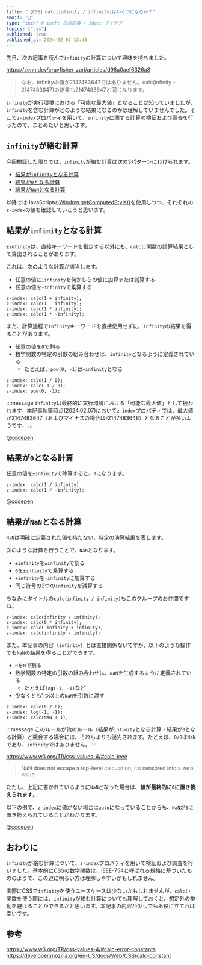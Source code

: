 ```yaml
---
title: "【CSS】calc(infinity / infinity)はいくつになるか？"
emoji: "📘"
type: "tech" # tech: 技術記事 / idea: アイデア
topics: ["css"]
published: true
published_at: 2024-02-07 13:45
---
```


先日、次の記事を読んで`infinity`の計算について興味を持ちました。

https://zenn.dev/crayfisher_zari/articles/d98a0aef6326a8

> なお、infinityの値が2147483647ではありません。calc(infinity - 2147483647)の結果も2147483647と同じなります。

`infinity`が実行環境における「可能な最大値」となることは知っていましたが、`infinity`を含む計算がどのような結果になるのかは理解していませんでした。そこで`z-index`プロパティを用いて、`infinity`に関する計算の検証および調査を行ったので、まとめたいと思います。

## `infinity`が絡む計算

今回検証した限りでは、`infinity`が絡む計算は次の3パターンにわけられます。

- [結果が`infinity`となる計算](#%E7%B5%90%E6%9E%9C%E3%81%8Cinfinity%E3%81%A8%E3%81%AA%E3%82%8B%E8%A8%88%E7%AE%97)
- [結果が`0`となる計算](#%E7%B5%90%E6%9E%9C%E3%81%8C0%E3%81%A8%E3%81%AA%E3%82%8B%E8%A8%88%E7%AE%97)
- [結果が`NaN`となる計算](#%E7%B5%90%E6%9E%9C%E3%81%8Cnan%E3%81%A8%E3%81%AA%E3%82%8B%E8%A8%88%E7%AE%97)

以降ではJavaScriptの[Window.getComputedStyle()](https://developer.mozilla.org/ja/docs/Web/API/Window/getComputedStyle)を使用しつつ、それぞれの`z-index`の値を確認していこうと思います。

## 結果が`infinity`となる計算

`±infinity`は、直接キーワードを指定する以外にも、`calc()`関数の計算結果として算出されることがあります。

これは、次のような計算が該当します。

- 任意の値に`±infinity`を何かしらの値に加算または減算する
- 任意の値を`±infinity`で乗算する

```css:結果がinfinityとなる計算
z-index: calc(1 + infinity);
z-index: calc(1 - infinity);
z-index: calc(1 * infinity);
z-index: calc(1 * -infinity);
```

また、計算過程で`infinity`キーワードを直接使用せずに、`infinity`の結果を得ることがあります。

- 任意の値を`0`で割る
- 数学関数の特定の引数の組み合わせは、`infinity`となるように定義されている
  - たとえば、`pow(0, -1)`は`+infinity`となる

```css:結果がinfinityとなる計算
z-index: calc(1 / 0);
z-index: calc(-1 / 0);
z-index: pow(0, -1);
```

:::message
`infinity`は最終的に実行環境における「可能な最大値」として扱われます。本記事執筆時点(2024.02.07)において`z-index`プロパティでは、最大値が2147483647（およびマイナスの場合は-2147483648）となることが多いようです。
:::

@[codepen](https://codepen.io/yend24/pen/YzgvdGV)

## 結果が`0`となる計算

任意の値を`±infinity`で除算すると、`0`になります。

```css:結果が0となる計算
z-index: calc(1 / infinity)
z-index: calc(1 / -infinity);
```

@[codepen](https://codepen.io/yend24/pen/RwdJdoP)

## 結果が`NaN`となる計算

`NaN`は明確に定義された値を持たない、特定の演算結果を表します。

次のような計算を行うことで、`NaN`となります。

- `±infinity`を`±infinity`で割る
- `0`を`±infinity`で乗算する
- `+infinity`を`-infinity`に加算する
- 同じ符号の2つの`infinity`を減算する

ちなみにタイトルの`calc(infinity / infinity)`もこのグループのお仲間ですね。

```css:結果がNaNとなる計算
z-index: calc(infinity / infinity);
z-index: calc(0 * infinity);
z-index: calc(-infinity + infinity);
z-index: calc(infinity - infinity);
```

また、本記事の内容（`infinity`）とは直接関係ないですが、以下のような操作でも`NaN`の結果を得ることができます。

- `0`を`0`で割る
- 数学関数の特定の引数の組み合わせは、`NaN`を生成するように定義されている
  - たとえば`log(-1, -1)`など
- 少なくとも1つ以上の`NaN`を引数に渡す

```css:結果がNaNとなる計算
z-index: calc(0 / 0);
z-index: log(-1, -1);
z-index: calc(NaN + 1);
```

:::message
このルールが他のルール（結果が`infinity`となる計算・結果が`0`となる計算）と競合する場合には、それらよりも優先されます。たとえば、`0/0`は`NaN`であり、`infinity`ではありません。
:::

https://www.w3.org/TR/css-values-4/#calc-ieee

> NaN does not escape a top-level calculation; it’s censored into a zero value

ただし、上記に書かれているように`NaN`となった場合は、**値が最終的に`0`に置き換えられます**。

以下の例で、`z-index`に値がない場合は`auto`になっていることからも、`NaN`が`0`に置き換えられていることがわかります。

@[codepen](https://codepen.io/yend24/pen/OJqEqQp)

## おわりに

`infinity`が絡む計算について、`z-index`プロパティを用いて検証および調査を行いました。基本的にCSSの数学関数は、IEEE-754と呼ばれる規格に基づいたもののようで、この辺に明るい方は理解しやすいかもしれません。

実際にCSSで`infinity`を使うユースケースは少ないかもしれませんが、`calc()`関数を使う際には、`infinity`が絡む計算についても理解しておくと、想定外の挙動を避けることができるかと思います。本記事の内容が少しでもお役に立てれば幸いです。

## 参考

https://www.w3.org/TR/css-values-4/#calc-error-constants
https://developer.mozilla.org/en-US/docs/Web/CSS/calc-constant
